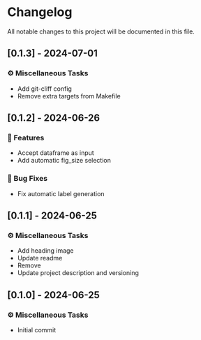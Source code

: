 # Changelog

All notable changes to this project will be documented in this file.

## [0.1.3] - 2024-07-01

### ⚙️ Miscellaneous Tasks

- Add git-cliff config
- Remove extra targets from Makefile

## [0.1.2] - 2024-06-26

### 🚀 Features

- Accept dataframe as input
- Add automatic fig_size selection

### 🐛 Bug Fixes

- Fix automatic label generation

## [0.1.1] - 2024-06-25

### ⚙️ Miscellaneous Tasks

- Add heading image
- Update readme
- Remove
- Update project description and versioning

## [0.1.0] - 2024-06-25

### ⚙️ Miscellaneous Tasks

- Initial commit

<!-- generated by git-cliff -->
